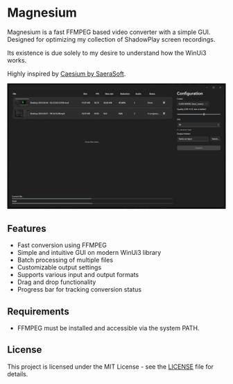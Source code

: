 # Magnesium

Magnesium is a fast FFMPEG based video converter with a simple GUI. Designed for optimizing my collection of ShadowPlay screen recordings. 

Its existence is due solely to my desire to understand how the WinUi3 works.

Highly inspired by [Caesium by SaeraSoft](https://saerasoft.com/caesium/#contacts).

![screenshot](Screenshot1.jpg)

## Features

- Fast conversion using FFMPEG
- Simple and intuitive GUI on modern WinUi3 library
- Batch processing of multiple files
- Customizable output settings
- Supports various input and output formats
- Drag and drop functionality
- Progress bar for tracking conversion status

## Requirements

- FFMPEG must be installed and accessible via the system PATH.

## License

This project is licensed under the MIT License - see the [LICENSE](LICENSE.txt) file for details.
